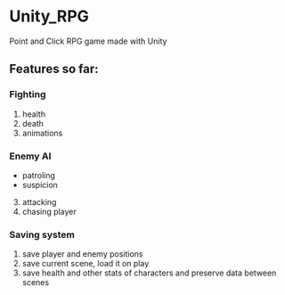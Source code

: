 # Unity_RPG
Point and Click RPG game made with Unity

## Features so far:

### Fighting
  1. health
  2. death
  3. animations
  
### Enemy AI
  - patroling
  - suspicion
  3. attacking
  4. chasing player

### Saving system
  1. save player and enemy positions
  2. save current scene, load it on play
  3. save health and other stats of characters and preserve data between scenes
